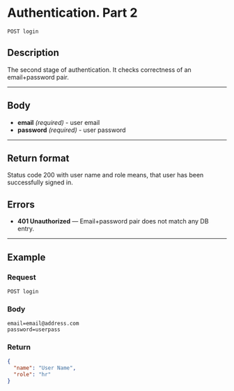 # Authentication. Part 2

``` Text
POST login
```

## Description

The second stage of authentication. It checks correctness of an email+password pair.

***

## Body

- **email** *(required)* - user email
- **password** *(required)* - user password

***

## Return format

Status code 200 with user name and role means, that user has been successfully signed in.

## Errors

- **401 Unauthorized** — Email+password pair does not match any DB entry.

***

## Example

### Request

``` Text
POST login
```

### Body

``` Text
email=email@address.com
password=userpass
```

### Return

``` JSON
{
  "name": "User Name",
  "role": "hr"
}
```

